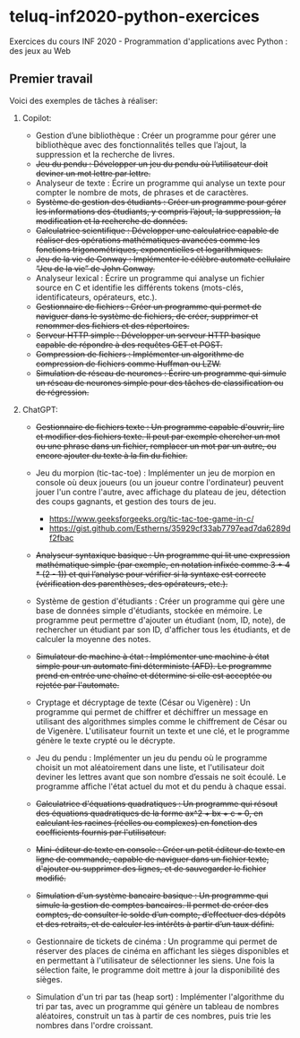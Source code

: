 # teluq-inf2020-python-exercices
Exercices du cours INF 2020 - Programmation d'applications avec Python : des jeux au Web

## Premier travail

Voici des exemples de tâches à réaliser:

1. Copilot:
   * Gestion d’une bibliothèque : Créer un programme pour gérer une bibliothèque avec des fonctionnalités telles que l’ajout, la suppression et la recherche de livres.
   * ~~Jeu du pendu : Développer un jeu du pendu où l’utilisateur doit deviner un mot lettre par lettre.~~
   * Analyseur de texte : Écrire un programme qui analyse un texte pour compter le nombre de mots, de phrases et de caractères.
   * ~~Système de gestion des étudiants : Créer un programme pour gérer les informations des étudiants, y compris l’ajout, la suppression, la modification et la recherche de données.~~
   * ~~Calculatrice scientifique : Développer une calculatrice capable de réaliser des opérations mathématiques avancées comme les fonctions trigonométriques, exponentielles et logarithmiques.~~
   * ~~Jeu de la vie de Conway : Implémenter le célèbre automate cellulaire “Jeu de la vie” de John Conway.~~
   * Analyseur lexical : Écrire un programme qui analyse un fichier source en C et identifie les différents tokens (mots-clés, identificateurs, opérateurs, etc.).
   * ~~Gestionnaire de fichiers : Créer un programme qui permet de naviguer dans le système de fichiers, de créer, supprimer et renommer des fichiers et des répertoires.~~
   * ~~Serveur HTTP simple : Développer un serveur HTTP basique capable de répondre à des requêtes GET et POST.~~
   * ~~Compression de fichiers : Implémenter un algorithme de compression de fichiers comme Huffman ou LZW.~~
   * ~~Simulation de réseau de neurones : Écrire un programme qui simule un réseau de neurones simple pour des tâches de classification ou de régression.~~

2. ChatGPT:
   * ~~Gestionnaire de fichiers texte : Un programme capable d'ouvrir, lire et modifier des fichiers texte. Il peut par exemple chercher un mot ou une phrase dans un fichier, remplacer un mot par un autre, ou encore ajouter du texte à la fin du fichier.~~
   * Jeu du morpion (tic-tac-toe) : Implémenter un jeu de morpion en console où deux joueurs (ou un joueur contre l'ordinateur) peuvent jouer l'un contre l'autre, avec affichage du plateau de jeu, détection des coups gagnants, et gestion des tours de jeu.
     * https://www.geeksforgeeks.org/tic-tac-toe-game-in-c/
     * https://gist.github.com/Estherns/35929cf33ab7797ead7da6289df2fbac
   * ~~Analyseur syntaxique basique : Un programme qui lit une expression mathématique simple (par exemple, en notation infixée comme 3 + 4 * (2 - 1)) et qui l’analyse pour vérifier si la syntaxe est correcte (vérification des parenthèses, des opérateurs, etc.).~~
   * Système de gestion d'étudiants : Créer un programme qui gère une base de données simple d'étudiants, stockée en mémoire. Le programme peut permettre d'ajouter un étudiant (nom, ID, note), de rechercher un étudiant par son ID, d'afficher tous les étudiants, et de calculer la moyenne des notes.
   * ~~Simulateur de machine à état : Implémenter une machine à état simple pour un automate fini déterministe (AFD). Le programme prend en entrée une chaîne et détermine si elle est acceptée ou rejetée par l'automate.~~
 
   * Cryptage et décryptage de texte (César ou Vigenère) : Un programme qui permet de chiffrer et déchiffrer un message en utilisant des algorithmes simples comme le chiffrement de César ou de Vigenère. L'utilisateur fournit un texte et une clé, et le programme génère le texte crypté ou le décrypte.
 
   * Jeu du pendu : Implémenter un jeu du pendu où le programme choisit un mot aléatoirement dans une liste, et l'utilisateur doit deviner les lettres avant que son nombre d’essais ne soit écoulé. Le programme affiche l'état actuel du mot et du pendu à chaque essai.
 
   * ~~Calculatrice d'équations quadratiques : Un programme qui résout des équations quadratiques de la forme ax^2 + bx + c = 0, en calculant les racines (réelles ou complexes) en fonction des coefficients fournis par l'utilisateur.~~
   * ~~Mini-éditeur de texte en console : Créer un petit éditeur de texte en ligne de commande, capable de naviguer dans un fichier texte, d'ajouter ou supprimer des lignes, et de sauvegarder le fichier modifié.~~
   * ~~Simulation d'un système bancaire basique : Un programme qui simule la gestion de comptes bancaires. Il permet de créer des comptes, de consulter le solde d’un compte, d’effectuer des dépôts et des retraits, et de calculer les intérêts à partir d’un taux défini.~~
   * Gestionnaire de tickets de cinéma : Un programme qui permet de réserver des places de cinéma en affichant les sièges disponibles et en permettant à l'utilisateur de sélectionner les siens. Une fois la sélection faite, le programme doit mettre à jour la disponibilité des sièges.
   * Simulation d'un tri par tas (heap sort) : Implémenter l'algorithme du tri par tas, avec un programme qui génère un tableau de nombres aléatoires, construit un tas à partir de ces nombres, puis trie les nombres dans l'ordre croissant.
